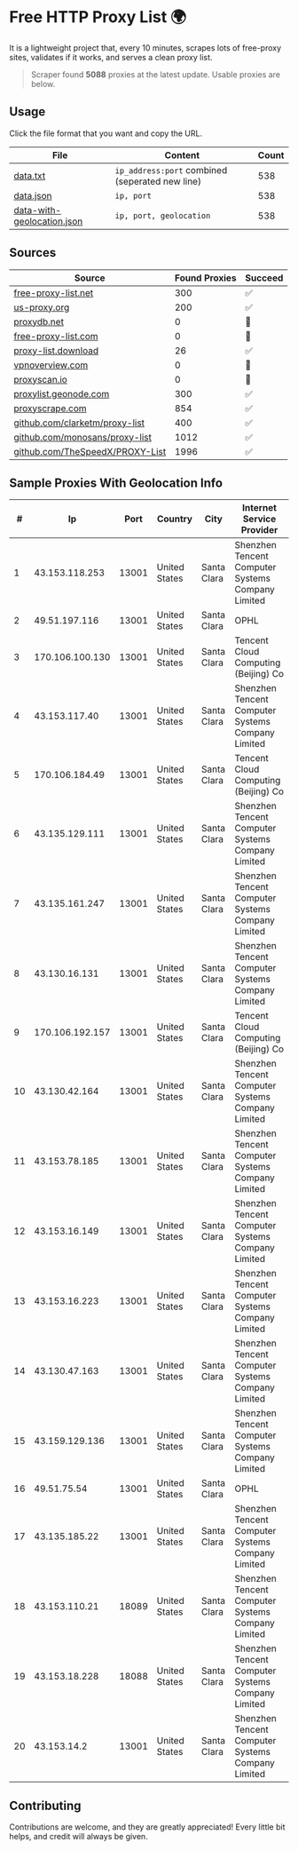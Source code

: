 
# Free HTTP Proxy List 🌍

It is a lightweight project that, every 10 minutes, scrapes lots of free-proxy sites, validates if it works, and serves a clean proxy list.


> Scraper found **5088** proxies at the latest update. Usable proxies are below.

## Usage

Click the file format that you want and copy the URL.


|File|Content|Count|
|----|-------|-----|
|[data.txt](https://raw.githubusercontent.com/themiralay/Proxy-List-World/master/data.txt)|`ip_address:port` combined (seperated new line)|538|
|[data.json](https://raw.githubusercontent.com/themiralay/Proxy-List-World/master/data.json)|`ip, port`|538|
|[data-with-geolocation.json](https://raw.githubusercontent.com/themiralay/Proxy-List-World/master/data-with-geolocation.json)|`ip, port, geolocation`|538|

## Sources

|Source|Found Proxies|Succeed|
|------|-------------|-------|
|[free-proxy-list.net](https://free-proxy-list.net)|300|✅|
|[us-proxy.org](https://www.us-proxy.org)|200|✅|
|[proxydb.net](http://proxydb.net)|0|🚫|
|[free-proxy-list.com](https://free-proxy-list.com/?page=&port=&type%5B%5D=http&type%5B%5D=https&up_time=0&search=Search)|0|🚫|
|[proxy-list.download](https://www.proxy-list.download/HTTP)|26|✅|
|[vpnoverview.com](https://vpnoverview.com/privacy/anonymous-browsing/free-proxy-servers)|0|🚫|
|[proxyscan.io](https://www.proxyscan.io)|0|🚫|
|[proxylist.geonode.com](https://proxylist.geonode.com/api/proxy-list?limit=300&page=1&sort_by=lastChecked&sort_type=desc&protocols=http,https)|300|✅|
|[proxyscrape.com](https://api.proxyscrape.com/v2/?request=displayproxies&protocol=http&timeout=10000&country=all&ssl=all&anonymity=all)|854|✅|
|[github.com/clarketm/proxy-list](https://raw.githubusercontent.com/clarketm/proxy-list/master/proxy-list-raw.txt)|400|✅|
|[github.com/monosans/proxy-list](https://raw.githubusercontent.com/monosans/proxy-list/main/proxies/http.txt)|1012|✅|
|[github.com/TheSpeedX/PROXY-List](https://raw.githubusercontent.com/TheSpeedX/PROXY-List/master/http.txt)|1996|✅|


## Sample Proxies With Geolocation Info

|#|Ip|Port|Country|City|Internet Service Provider|
|-|--|----|-------|----|-------------------------|
|1|43.153.118.253|13001|United States|Santa Clara|Shenzhen Tencent Computer Systems Company Limited|
|2|49.51.197.116|13001|United States|Santa Clara|OPHL|
|3|170.106.100.130|13001|United States|Santa Clara|Tencent Cloud Computing (Beijing) Co|
|4|43.153.117.40|13001|United States|Santa Clara|Shenzhen Tencent Computer Systems Company Limited|
|5|170.106.184.49|13001|United States|Santa Clara|Tencent Cloud Computing (Beijing) Co|
|6|43.135.129.111|13001|United States|Santa Clara|Shenzhen Tencent Computer Systems Company Limited|
|7|43.135.161.247|13001|United States|Santa Clara|Shenzhen Tencent Computer Systems Company Limited|
|8|43.130.16.131|13001|United States|Santa Clara|Shenzhen Tencent Computer Systems Company Limited|
|9|170.106.192.157|13001|United States|Santa Clara|Tencent Cloud Computing (Beijing) Co|
|10|43.130.42.164|13001|United States|Santa Clara|Shenzhen Tencent Computer Systems Company Limited|
|11|43.153.78.185|13001|United States|Santa Clara|Shenzhen Tencent Computer Systems Company Limited|
|12|43.153.16.149|13001|United States|Santa Clara|Shenzhen Tencent Computer Systems Company Limited|
|13|43.153.16.223|13001|United States|Santa Clara|Shenzhen Tencent Computer Systems Company Limited|
|14|43.130.47.163|13001|United States|Santa Clara|Shenzhen Tencent Computer Systems Company Limited|
|15|43.159.129.136|13001|United States|Santa Clara|Shenzhen Tencent Computer Systems Company Limited|
|16|49.51.75.54|13001|United States|Santa Clara|OPHL|
|17|43.135.185.22|13001|United States|Santa Clara|Shenzhen Tencent Computer Systems Company Limited|
|18|43.153.110.21|18089|United States|Santa Clara|Shenzhen Tencent Computer Systems Company Limited|
|19|43.153.18.228|18088|United States|Santa Clara|Shenzhen Tencent Computer Systems Company Limited|
|20|43.153.14.2|13001|United States|Santa Clara|Shenzhen Tencent Computer Systems Company Limited|



## Contributing

Contributions are welcome, and they are greatly appreciated! Every
little bit helps, and credit will always be given.

